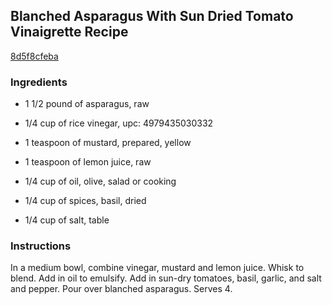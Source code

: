## Blanched Asparagus With Sun Dried Tomato Vinaigrette Recipe

[8d5f8cfeba](http://cookeatshare.com/recipes/blanched-asparagus-with-sun-dried-tomato-vinaigrette-86958)

### Ingredients

 - 1 1/2 pound of asparagus, raw

 - 1/4 cup of rice vinegar, upc: 4979435030332

 - 1 teaspoon of mustard, prepared, yellow

 - 1 teaspoon of lemon juice, raw

 - 1/4 cup of oil, olive, salad or cooking

 - 1/4 cup of spices, basil, dried

 - 1/4 cup of salt, table

### Instructions

In a medium bowl, combine vinegar, mustard and lemon juice. Whisk to blend. Add in oil to emulsify. Add in sun-dry tomatoes, basil, garlic, and salt and pepper. Pour over blanched asparagus. Serves 4.